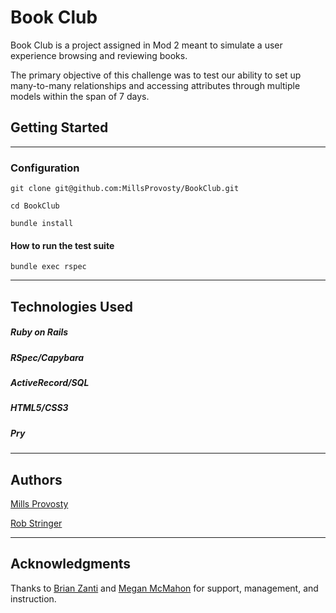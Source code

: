 # Book Club

Book Club is a project assigned in Mod 2 meant to simulate a user experience browsing and reviewing books.

The primary objective of this challenge was to test our ability to set up many-to-many relationships and accessing attributes through multiple models within the span of 7 days. 


## Getting Started
----

### Configuration                                     
 `git clone git@github.com:MillsProvosty/BookClub.git`

  `cd BookClub`

  `bundle install`                                

#### How to run the test suite
  `bundle exec rspec`

----  
## Technologies Used                                           

##### Ruby on Rails
##### RSpec/Capybara
##### ActiveRecord/SQL
##### HTML5/CSS3
##### Pry

----  
## Authors                                            

[Mills Provosty](https://github.com/MillsProvosty)

[Rob Stringer](https://github.com/mycobee)
                                          

----
## Acknowledgments                                    
  Thanks to  [Brian Zanti](https://github.com/BrianZanti) and [Megan McMahon](https://github.com/memcmahon) for support, management, and instruction. 

